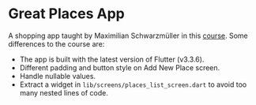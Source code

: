 # Great Places App

A shopping app taught by Maximilian Schwarzmüller in this [course](https://www.udemy.com/course/learn-flutter-dart-to-build-ios-android-apps/). Some differences to the course are:

- The app is built with the latest version of Flutter (v3.3.6).
- Different padding and button style on Add New Place screen.
- Handle nullable values.
- Extract a widget in `lib/screens/places_list_screen.dart` to avoid too many nested lines of code.